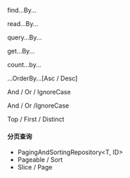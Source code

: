 find...By...

read...By...

query...By...

get...By...

count...by...

...OrderBy...[Asc / Desc]

And / Or / IgnoreCase

And / Or /IgnoreCase

Top / First / Distinct

#### 分页查询
- PagingAndSortingRepository<T, ID>
- Pageable / Sort
- Slice<T> / Page<T>


